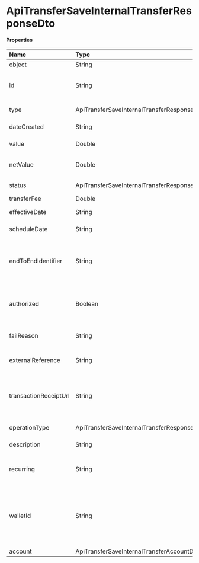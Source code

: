 # ApiTransferSaveInternalTransferResponseDto

**Properties**

| Name                  | Type                                                  | Required | Description                                                                  |
| :-------------------- | :---------------------------------------------------- | :------- | :--------------------------------------------------------------------------- |
| object                | String                                                | ❌       | Object type                                                                  |
| id                    | String                                                | ❌       | Unique transfer identifier in Asaas                                          |
| type                  | ApiTransferSaveInternalTransferResponseDtoType        | ❌       | Type of transfer                                                             |
| dateCreated           | String                                                | ❌       | Transfer request date                                                        |
| value                 | Double                                                | ❌       | Transfer amount                                                              |
| netValue              | Double                                                | ❌       | Net value minus transfer fee                                                 |
| status                | ApiTransferSaveInternalTransferResponseTransferStatus | ❌       | Transfer status                                                              |
| transferFee           | Double                                                | ❌       | Transfer rate                                                                |
| effectiveDate         | String                                                | ❌       | Effective date                                                               |
| scheduleDate          | String                                                | ❌       | Schedule date                                                                |
| endToEndIdentifier    | String                                                | ❌       | Unique identifier of the Pix transaction at the Central Bank                 |
| authorized            | Boolean                                               | ❌       | `false` when awaiting authorization via SMS Token                            |
| failReason            | String                                                | ❌       | Reason for transfer failure                                                  |
| externalReference     | String                                                | ❌       | Transfer identifier in your system                                           |
| transactionReceiptUrl | String                                                | ❌       | Proof of transfer will be available after the transfer is confirmed          |
| operationType         | ApiTransferSaveInternalTransferResponseTransferType   | ❌       | Transfer method                                                              |
| description           | String                                                | ❌       | Transfer description                                                         |
| recurring             | String                                                | ❌       | Unique recurrence identifier in Asaas                                        |
| walletId              | String                                                | ❌       | Unique wallet identifier to split charges or transfer between Asaas accounts |
| account               | ApiTransferSaveInternalTransferAccountDto             | ❌       |                                                                              |

<!-- This file was generated by liblab | https://liblab.com/ -->
